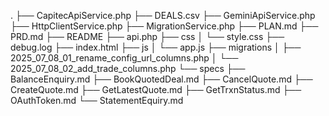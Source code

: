 .
├── CapitecApiService.php
├── DEALS.csv
├── GeminiApiService.php
├── HttpClientService.php
├── MigrationService.php
├── PLAN.md
├── PRD.md
├── README
├── api.php
├── css
│   └── style.css
├── debug.log
├── index.html
├── js
│   └── app.js
├── migrations
│   ├── 2025_07_08_01_rename_config_url_columns.php
│   └── 2025_07_08_02_add_trade_columns.php
└── specs
    ├── BalanceEnquiry.md
    ├── BookQuotedDeal.md
    ├── CancelQuote.md
    ├── CreateQuote.md
    ├── GetLatestQuote.md
    ├── GetTrxnStatus.md
    ├── OAuthToken.md
    └── StatementEquiry.md
